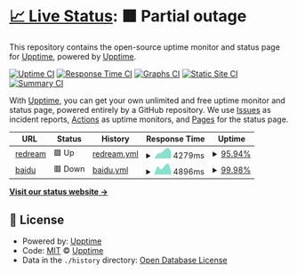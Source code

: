 # [📈 Live Status](https://upptime.github.io/upptime): <!--live status--> **🟧 Partial outage**

This repository contains the open-source uptime monitor and status page for [Upptime](https://upptime.js.org), powered by [Upptime](https://github.com/upptime/upptime).

[![Uptime CI](https://github.com/secreter/upptime/workflows/Uptime%20CI/badge.svg)](https://github.com/secreter/upptime/actions?query=workflow%3A%22Uptime+CI%22)
[![Response Time CI](https://github.com/secreter/upptime/workflows/Response%20Time%20CI/badge.svg)](https://github.com/secreter/upptime/actions?query=workflow%3A%22Response+Time+CI%22)
[![Graphs CI](https://github.com/secreter/upptime/workflows/Graphs%20CI/badge.svg)](https://github.com/secreter/upptime/actions?query=workflow%3A%22Graphs+CI%22)
[![Static Site CI](https://github.com/secreter/upptime/workflows/Static%20Site%20CI/badge.svg)](https://github.com/secreter/upptime/actions?query=workflow%3A%22Static+Site+CI%22)
[![Summary CI](https://github.com/secreter/upptime/workflows/Summary%20CI/badge.svg)](https://github.com/secreter/upptime/actions?query=workflow%3A%22Summary+CI%22)

With [Upptime](https://upptime.js.org), you can get your own unlimited and free uptime monitor and status page, powered entirely by a GitHub repository. We use [Issues](https://github.com/upptime/upptime/issues) as incident reports, [Actions](https://github.com/secreter/upptime/actions) as uptime monitors, and [Pages](https://upptime.github.io/upptime) for the status page.

<!--start: status pages-->
<!-- This summary is generated by Upptime (https://github.com/upptime/upptime) -->
<!-- Do not edit this manually, your changes will be overwritten -->
<!-- prettier-ignore -->
| URL | Status | History | Response Time | Uptime |
| --- | ------ | ------- | ------------- | ------ |
| <img alt="" src="https://favicons.githubusercontent.com/redream.cn" height="13"> [redream](https://redream.cn) | 🟩 Up | [redream.yml](https://github.com/secreter/upptime/commits/HEAD/history/redream.yml) | <details><summary><img alt="Response time graph" src="./graphs/redream/response-time-week.png" height="20"> 4279ms</summary><br><a href="https://secreter.github.io/upptime/history/redream"><img alt="Response time 4279" src="https://img.shields.io/endpoint?url=https%3A%2F%2Fraw.githubusercontent.com%2Fsecreter%2Fupptime%2FHEAD%2Fapi%2Fredream%2Fresponse-time.json"></a><br><a href="https://secreter.github.io/upptime/history/redream"><img alt="24-hour response time 4279" src="https://img.shields.io/endpoint?url=https%3A%2F%2Fraw.githubusercontent.com%2Fsecreter%2Fupptime%2FHEAD%2Fapi%2Fredream%2Fresponse-time-day.json"></a><br><a href="https://secreter.github.io/upptime/history/redream"><img alt="7-day response time 4279" src="https://img.shields.io/endpoint?url=https%3A%2F%2Fraw.githubusercontent.com%2Fsecreter%2Fupptime%2FHEAD%2Fapi%2Fredream%2Fresponse-time-week.json"></a><br><a href="https://secreter.github.io/upptime/history/redream"><img alt="30-day response time 4279" src="https://img.shields.io/endpoint?url=https%3A%2F%2Fraw.githubusercontent.com%2Fsecreter%2Fupptime%2FHEAD%2Fapi%2Fredream%2Fresponse-time-month.json"></a><br><a href="https://secreter.github.io/upptime/history/redream"><img alt="1-year response time 4279" src="https://img.shields.io/endpoint?url=https%3A%2F%2Fraw.githubusercontent.com%2Fsecreter%2Fupptime%2FHEAD%2Fapi%2Fredream%2Fresponse-time-year.json"></a></details> | <details><summary><a href="https://secreter.github.io/upptime/history/redream">95.94%</a></summary><a href="https://secreter.github.io/upptime/history/redream"><img alt="All-time uptime 95.94%" src="https://img.shields.io/endpoint?url=https%3A%2F%2Fraw.githubusercontent.com%2Fsecreter%2Fupptime%2FHEAD%2Fapi%2Fredream%2Fuptime.json"></a><br><a href="https://secreter.github.io/upptime/history/redream"><img alt="24-hour uptime 95.94%" src="https://img.shields.io/endpoint?url=https%3A%2F%2Fraw.githubusercontent.com%2Fsecreter%2Fupptime%2FHEAD%2Fapi%2Fredream%2Fuptime-day.json"></a><br><a href="https://secreter.github.io/upptime/history/redream"><img alt="7-day uptime 95.94%" src="https://img.shields.io/endpoint?url=https%3A%2F%2Fraw.githubusercontent.com%2Fsecreter%2Fupptime%2FHEAD%2Fapi%2Fredream%2Fuptime-week.json"></a><br><a href="https://secreter.github.io/upptime/history/redream"><img alt="30-day uptime 95.94%" src="https://img.shields.io/endpoint?url=https%3A%2F%2Fraw.githubusercontent.com%2Fsecreter%2Fupptime%2FHEAD%2Fapi%2Fredream%2Fuptime-month.json"></a><br><a href="https://secreter.github.io/upptime/history/redream"><img alt="1-year uptime 95.94%" src="https://img.shields.io/endpoint?url=https%3A%2F%2Fraw.githubusercontent.com%2Fsecreter%2Fupptime%2FHEAD%2Fapi%2Fredream%2Fuptime-year.json"></a></details>
| <img alt="" src="https://favicons.githubusercontent.com/baidu.com" height="13"> [baidu](https://baidu.com) | 🟥 Down | [baidu.yml](https://github.com/secreter/upptime/commits/HEAD/history/baidu.yml) | <details><summary><img alt="Response time graph" src="./graphs/baidu/response-time-week.png" height="20"> 4896ms</summary><br><a href="https://secreter.github.io/upptime/history/baidu"><img alt="Response time 4896" src="https://img.shields.io/endpoint?url=https%3A%2F%2Fraw.githubusercontent.com%2Fsecreter%2Fupptime%2FHEAD%2Fapi%2Fbaidu%2Fresponse-time.json"></a><br><a href="https://secreter.github.io/upptime/history/baidu"><img alt="24-hour response time 4896" src="https://img.shields.io/endpoint?url=https%3A%2F%2Fraw.githubusercontent.com%2Fsecreter%2Fupptime%2FHEAD%2Fapi%2Fbaidu%2Fresponse-time-day.json"></a><br><a href="https://secreter.github.io/upptime/history/baidu"><img alt="7-day response time 4896" src="https://img.shields.io/endpoint?url=https%3A%2F%2Fraw.githubusercontent.com%2Fsecreter%2Fupptime%2FHEAD%2Fapi%2Fbaidu%2Fresponse-time-week.json"></a><br><a href="https://secreter.github.io/upptime/history/baidu"><img alt="30-day response time 4896" src="https://img.shields.io/endpoint?url=https%3A%2F%2Fraw.githubusercontent.com%2Fsecreter%2Fupptime%2FHEAD%2Fapi%2Fbaidu%2Fresponse-time-month.json"></a><br><a href="https://secreter.github.io/upptime/history/baidu"><img alt="1-year response time 4896" src="https://img.shields.io/endpoint?url=https%3A%2F%2Fraw.githubusercontent.com%2Fsecreter%2Fupptime%2FHEAD%2Fapi%2Fbaidu%2Fresponse-time-year.json"></a></details> | <details><summary><a href="https://secreter.github.io/upptime/history/baidu">99.98%</a></summary><a href="https://secreter.github.io/upptime/history/baidu"><img alt="All-time uptime 99.98%" src="https://img.shields.io/endpoint?url=https%3A%2F%2Fraw.githubusercontent.com%2Fsecreter%2Fupptime%2FHEAD%2Fapi%2Fbaidu%2Fuptime.json"></a><br><a href="https://secreter.github.io/upptime/history/baidu"><img alt="24-hour uptime 99.98%" src="https://img.shields.io/endpoint?url=https%3A%2F%2Fraw.githubusercontent.com%2Fsecreter%2Fupptime%2FHEAD%2Fapi%2Fbaidu%2Fuptime-day.json"></a><br><a href="https://secreter.github.io/upptime/history/baidu"><img alt="7-day uptime 99.98%" src="https://img.shields.io/endpoint?url=https%3A%2F%2Fraw.githubusercontent.com%2Fsecreter%2Fupptime%2FHEAD%2Fapi%2Fbaidu%2Fuptime-week.json"></a><br><a href="https://secreter.github.io/upptime/history/baidu"><img alt="30-day uptime 99.98%" src="https://img.shields.io/endpoint?url=https%3A%2F%2Fraw.githubusercontent.com%2Fsecreter%2Fupptime%2FHEAD%2Fapi%2Fbaidu%2Fuptime-month.json"></a><br><a href="https://secreter.github.io/upptime/history/baidu"><img alt="1-year uptime 99.98%" src="https://img.shields.io/endpoint?url=https%3A%2F%2Fraw.githubusercontent.com%2Fsecreter%2Fupptime%2FHEAD%2Fapi%2Fbaidu%2Fuptime-year.json"></a></details>

<!--end: status pages-->

[**Visit our status website →**](https://upptime.github.io/upptime)

## 📄 License

- Powered by: [Upptime](https://github.com/upptime/upptime)
- Code: [MIT](./LICENSE) © [Upptime](https://upptime.js.org)
- Data in the `./history` directory: [Open Database License](https://opendatacommons.org/licenses/odbl/1-0/)
